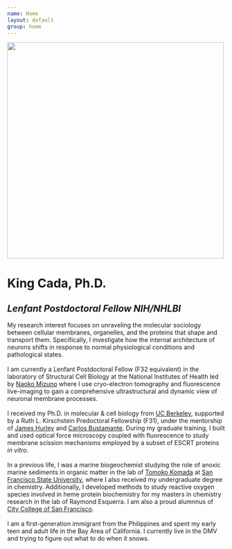```yaml
---
name: Home
layout: default
group: home
---
```


<img src="/static/KC-profile_pic.jpg" width="500" height="500" class="img-responsive center-block"/>

<h1 class="text-center">King Cada, Ph.D.</h1>
<h2 class="text-center"><i>Lenfant Postdoctoral Fellow NIH/NHLBI</i></h2>

<p class="lead text-left">

My research interest focuses on unraveling the molecular sociology between cellular membranes, organelles, and the proteins that shape and transport them. Specifically, I investigate how the internal architecture of neurons shifts in response to normal physiological conditions and pathological states. <br>
<br>
I am currently a Lenfant Postdoctoral Fellow (F32 equivalent) in the laboratory of Structural Cell Biology at the National Institutes of Health led by [Naoko Mizuno](https://www.nhlbi.nih.gov/science/laboratory-structural-cell-biology) where I use cryo-electron tomography and fluorescence live-imaging to gain a comprehensive ultrastructural and dynamic view of neuronal membrane processes.  
<br>
I received my Ph.D. in molecular & cell biology from [UC Berkeley](https://www.berkeley.edu/), supported by a Ruth L. Kirschstein Predoctoral Fellowship (F31), under the mentorship of [James Hurley](https://membrane.berkeley.edu/) and [Carlos Bustamante](https://bustamante.berkeley.edu/). During my graduate training, I built and used optical force microscopy coupled with fluorescence to study membrane scission mechanisms employed by a subset of ESCRT proteins <i>in vitro</i>.
<br>
<br>
In a previous life, I was a marine biogeochemist studying the role of anoxic marine sediments in organic matter in the lab of [Tomoko Komada](https://komadatmk.wixsite.com/komadalab) at [San Francisco State University](https://www.sfsu.edu/), where I also received my undergraduate degree in chemistry. Additionally, I developed methods to study reactive oxygen species involved in heme protein biochemistry for my masters in chemistry research in the lab of Raymond Esquerra. I am also a proud alumnnus of [City College of San Francisco](https://www.ccsf.edu/). 
<br>
<br>
I am a first-generation immigrant from the Philippines and spent my early teen and adult life in the Bay Area of California. I currently live in the DMV and trying to figure out what to do when it snows.   
</p>
